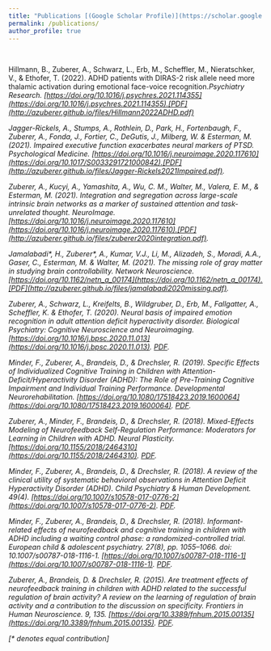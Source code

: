 ```yaml
---
title: "Publications [(Google Scholar Profile)](https://scholar.google.com/citations?user=b1cBJ1EAAAAJ)"
permalink: /publications/
author_profile: true
---
```

<br>

Hillmann, B., Zuberer, A., Schwarz, L., Erb, M., Scheffler, M., Nieratschker, V., \&  Ethofer, T. (2022). ADHD patients with DIRAS-2 risk allele need more thalamic activation during emotional face-voice recognition.<i>Psychiatry Research.<i> [https://doi.org/10.1016/j.psychres.2021.114355](https://doi.org/10.1016/j.psychres.2021.114355).[PDF](http://azuberer.github.io/files/Hillmann2022ADHD.pdf)


Jagger-Rickels, A., Stumps, A., Rothlein, D., Park, H., Fortenbaugh, F., Zuberer, A., Fonda, J., Fortier, C., DeGutis, J., Milberg, W. & Esterman, M. (2021). Impaired executive function exacerbates neural markers of PTSD. <i>Psychological Medicine.</i> [https://doi.org/10.1016/j.neuroimage.2020.117610](https://doi.org/10.1017/S0033291721000842).[PDF](http://azuberer.github.io/files/Jagger-Rickels2021Impaired.pdf). 


Zuberer, A., Kucyi, A., Yamashita, A., Wu, C. M., Walter, M., Valera, E. M., & Esterman, M. (2021). Integration and segregation across large-scale intrinsic brain networks as a marker of sustained attention and task-unrelated thought. <i>NeuroImage.</i> [https://doi.org/10.1016/j.neuroimage.2020.117610](https://doi.org/10.1016/j.neuroimage.2020.117610).[PDF](http://azuberer.github.io/files/zuberer2020integration.pdf). 

Jamalabadi\*, H., Zuberer\*, A., Kumar, V.J., Li, M., Alizadeh, S., Moradi, A.A., Gaser, C., Esterman, M. & Walter, M. (2021). The missing role of gray matter in studying brain controllability. <i>Network Neuroscience.</i> [https://doi.org/10.1162/netn_a_00174](https://doi.org/10.1162/netn_a_00174).[PDF](http://azuberer.github.io/files/jamalabadi2020missing.pdf). 

Zuberer, A., Schwarz, L., Kreifelts, B., Wildgruber, D., Erb, M., Fallgatter, A., Scheffler, K. & Ethofer, T. (2020). Neural basis of impaired emotion recognition in adult attention deficit hyperactivity disorder. <i>Biological Psychiatry: Cognitive Neuroscience and Neuroimaging.</i> [https://doi.org/10.1016/j.bpsc.2020.11.013](https://doi.org/10.1016/j.bpsc.2020.11.013). [PDF](http://azuberer.github.io/files/zuberer2020neural.pdf).

Minder, F., Zuberer, A., Brandeis, D., & Drechsler, R. (2019). Specific Effects of Individualized Cognitive Training in Children with Attention-Deficit/Hyperactivity Disorder (ADHD): The Role of Pre-Training Cognitive Impairment and Individual Training Performance. <i>Developmental Neurorehabilitation.</i> [https://doi.org/10.1080/17518423.2019.1600064](https://doi.org/10.1080/17518423.2019.1600064). [PDF](http://azuberer.github.io/files/minder2019specific.pdf).


Zuberer, A., Minder, F., Brandeis, D., & Drechsler, R. (2018). Mixed-Effects Modeling of Neurofeedback Self-Regulation Performance: Moderators for Learning in Children with ADHD. <i>Neural Plasticity</i>. [https://doi.org/10.1155/2018/2464310](https://doi.org/10.1155/2018/2464310). [PDF](http://azuberer.github.io/files/zuberer2018mixed.pdf).

Minder, F., Zuberer, A., Brandeis, D., & Drechsler, R. (2018). A review of the clinical utility of systematic behavioral observations in Attention Deficit Hyperactivity Disorder (ADHD). <i>Child Psychiatry & Human Development</i>. 49(4). [https://doi.org/10.1007/s10578-017-0776-2](https://doi.org/10.1007/s10578-017-0776-2). [PDF](http://azuberer.github.io/files/minder2018review.pdf).

Minder, F., Zuberer, A., Brandeis, D., & Drechsler, R. (2018). Informant-related effects of neurofeedback and cognitive training in children with ADHD including a waiting control phase: a randomized-controlled trial. <i>European child & adolescent psychiatry</i>. 27(8), pp. 1055–1066. doi: 10.1007/s00787-018-1116-1. [https://doi.org/10.1007/s00787-018-1116-1](https://doi.org/10.1007/s00787-018-1116-1). [PDF](http://azuberer.github.io/files/minder2018informant.pdf).


Zuberer, A., Brandeis, D. & Drechsler, R. (2015). Are treatment effects of neurofeedback training in children with ADHD related to the successful regulation of brain activity? A review on the learning of regulation of brain activity and a contribution to the discussion on specificity. <i>Frontiers in Human Neuroscience</i>. 9, 135. [https://doi.org/10.3389/fnhum.2015.00135](https://doi.org/10.3389/fnhum.2015.00135). [PDF](http://azuberer.github.io/files/zuberer2015treatment.pdf).



[\* denotes equal contribution]